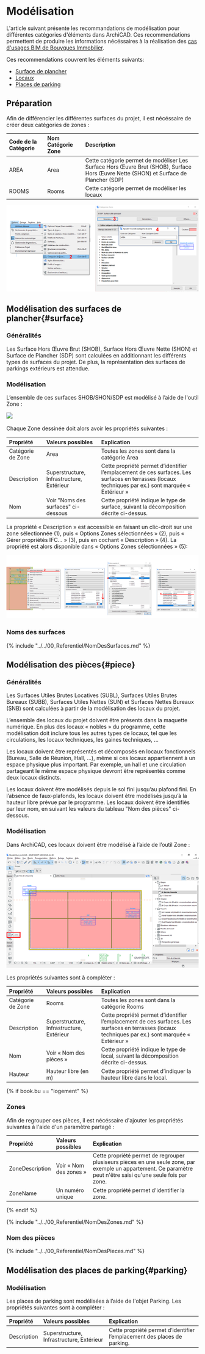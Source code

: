 # Modélisation

L'article suivant présente les recommandations de modélisation pour différentes catégories d'éléments dans ArchiCAD. Ces recommendations permettent de produire les informations nécéssaires à la réalisation des [cas d'usages BIM de Bouygues Immobilier](/01_CasUsages/README.md).

Ces recommendations couvrent les éléments suivants:
* [Surface de plancher](#surface)
* [Locaux](#piece)
* [Places de parking](#parking)

## Préparation

Afin de différencier les différentes surfaces du projet, il est nécéssaire de créer deux catégories de zones :

| Code de la Catégorie | Nom Catégorie Zone | Description |
| :--- | :--- | :--- |
| AREA | Area | Cette catégorie permet de modéliser Les Surface Hors Œuvre Brut \(SHOB\), Surface Hors Œuvre Nette \(SHON\) et Surface de Plancher \(SDP\) |
| ROOMS | Rooms | Cette catégorie permet de modéliser les locaux |

![](/02_Modelisation/02_architecte/images/CréationDesCatégoriesDeZones.png)

## Modélisation des surfaces de plancher{#surface}

### Généralités

Les Surface Hors Œuvre Brut \(SHOB\), Surface Hors Œuvre Nette \(SHON\) et Surface de Plancher \(SDP\) sont calculées en additionnant les différents types de surfaces du projet. De plus, la représentation des surfaces de parkings extérieurs est attendue.

### Modélisation

L’ensemble de ces surfaces SHOB/SHON/SDP est modélisé à l’aide de l'outil Zone :

![](/02_Modelisation/02_architecte/images/Zones.pn)

Chaque Zone dessinée doit alors avoir les propriétés suivantes :

| Propriété | Valeurs possibles | Explication |
| :--- | :--- | :--- |
| Catégorie de Zone | Area | Toutes les zones sont dans la catégorie Area |
| Description | Superstructure, Infrastructure, Extérieur | Cette propriété permet d’identifier l’emplacement de ces surfaces. Les surfaces en terrasses \(locaux techniques par ex.\) sont marquée « Extérieur » |
| Nom | Voir "Noms des surfaces" ci-dessous | Cette propriété indique le type de surface, suivant la décomposition décrite ci-dessus. |

La propriété « Description » est accessible en faisant un clic-droit sur une zone sélectionnée (1), puis « Options Zones sélectionnées » (2), puis « Gérer propriétés IFC... » (3), puis en cochant « Description » (4). La propriété est alors disponible dans « Options Zones sélectionnées » (5):

![](/02_Modelisation/02_architecte/images/Description.png)

### Noms des surfaces

{% include "../../00_Referentiel/NomDesSurfaces.md"  %}


## Modélisation des pièces{#piece}

### Généralités

Les Surfaces Utiles Brutes Locatives \(SUBL\), Surfaces Utiles Brutes Bureaux \(SUBB\), Surfaces Utiles Nettes \(SUN\) et Surfaces Nettes Bureaux \(SNB\) sont calculées à partir de la modélisation des locaux du projet.

L’ensemble des locaux du projet doivent être présents dans la maquette numérique. En plus des locaux « nobles » du programme, cette modélisation doit inclure tous les autres types de locaux, tel que les circulations, les locaux techniques, les gaines techniques, …

Les locaux doivent être représentés et décomposés en locaux fonctionnels \(Bureau, Salle de Réunion, Hall, …\), même si ces locaux appartiennent à un espace physique plus important. Par exemple, un hall et une circulation partageant le même espace physique devront être représentés comme deux locaux distincts.

Les locaux doivent être modélisés depuis le sol fini jusqu’au plafond fini. En l’absence de faux-plafonds, les locaux doivent être modélisés jusqu’à la hauteur libre prévue par le programme. Les locaux doivent être identifiés par leur nom, en suivant les valeurs du tableau "Nom des pièces" ci-dessous.

### Modélisation

Dans ArchiCAD, ces locaux doivent être modélisé à l’aide de l’outil Zone :

![](/02_Modelisation/02_architecte/images/Zones.png)

Les propriétés suivantes sont à compléter :

| Propriété | Valeurs possibles | Explication |
| :--- | :--- | :--- |
| Catégorie de Zone | Rooms| Toutes les zones sont dans la catégorie Rooms |
| Description | Superstructure, Infrastructure, Extérieur | Cette propriété permet d’identifier l’emplacement de ces surfaces. Les surfaces en terrasses \(locaux techniques par ex.\) sont marquée « Extérieur » |
| Nom | Voir « Nom des pièces » | Cette propriété indique le type de local, suivant la décomposition décrite ci-dessus. |
| Hauteur | Hauteur libre \(en m\) | Cette propriété permet d’indiquer la hauteur libre dans le local.|

{% if book.bu == "logement" %}
### Zones

Afin de regrouper ces pièces, il est nécéssaire d'ajouter les propriétés suivantes à l'aide d'un paramètre partagé :

| Propriété | Valeurs possibles | Explication |
| :--- | :--- | :--- |
| ZoneDescription | Voir « Nom des zones » | Cette propriété permet de regrouper plusiseurs pièces en une seule zone, par exemple un appartement. Ce paramètre peut n'être saisi qu'une seule fois par zone. |
| ZoneName | Un numéro unique | Cette propriété permet d'identifier la zone.|

{% endif %}

{% include "../../00_Referentiel/NomDesZones.md"  %}

### Nom des pièces

{% include "../../00_Referentiel/NomDesPieces.md" %}

## Modélisation des places de parking{#parking}

### Modélisation

Les places de parking sont modélisées à l’aide de l'objet Parking. Les propriétés suivantes sont à compléter :

| Propriété | Valeurs possibles | Explication |
| :--- | :--- | :--- |
| Description| Superstructure, Infrastructure, Extérieur | Cette propriété permet d’identifier l’emplacement des places de parking. |